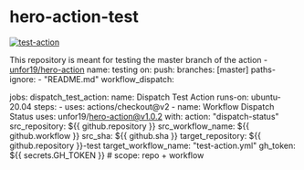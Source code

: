 # hero-action-test

[![test-action](https://github.com/unfor19/hero-action-test/workflows/test-action/badge.svg)](https://github.com/unfor19/hero-action-test/actions?query=workflow%3Atest-action)

This repository is meant for testing the master branch of the action - [unfor19/hero-action](https://github.com/marketplace/actions/hero-action)
name: testing
on:
  push:
    branches: [master]
    paths-ignore:
      - "README.md"
  workflow_dispatch:

jobs:
  dispatch_test_action:
    name: Dispatch Test Action
    runs-on: ubuntu-20.04
    steps:
      - uses: actions/checkout@v2
      - name: Workflow Dispatch Status
        uses: unfor19/hero-action@v1.0.2
        with:
          action: "dispatch-status"
          src_repository: ${{ github.repository }}
          src_workflow_name: ${{ github.workflow }}
          src_sha: ${{ github.sha }}
          target_repository: ${{ github.repository }}-test
          target_workflow_name: "test-action.yml"
          gh_token: ${{ secrets.GH_TOKEN }} # scope: repo + workflow
